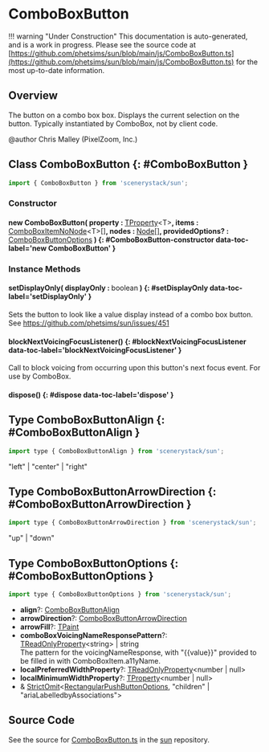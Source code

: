 # ComboBoxButton

!!! warning "Under Construction"
    This documentation is auto-generated, and is a work in progress. Please see the source code at
    [https://github.com/phetsims/sun/blob/main/js/ComboBoxButton.ts](https://github.com/phetsims/sun/blob/main/js/ComboBoxButton.ts) for the most up-to-date information.

## Overview

The button on a combo box box.  Displays the current selection on the button.
Typically instantiated by ComboBox, not by client code.

@author Chris Malley (PixelZoom, Inc.)

## Class ComboBoxButton {: #ComboBoxButton }


```js
import { ComboBoxButton } from 'scenerystack/sun';
```
### Constructor

#### new ComboBoxButton( property : <span style="font-weight: 400;">[TProperty](../axon/TProperty.md)&lt;T&gt;</span>, items : <span style="font-weight: 400;">[ComboBoxItemNoNode](../sun/ComboBox.md#ComboBoxItemNoNode)&lt;T&gt;[]</span>, nodes : <span style="font-weight: 400;">[Node](../scenery/Node.md)[]</span>, providedOptions? : <span style="font-weight: 400;">[ComboBoxButtonOptions](../sun/ComboBoxButton.md#ComboBoxButtonOptions)</span> ) {: #ComboBoxButton-constructor data-toc-label='new ComboBoxButton' }

### Instance Methods

#### setDisplayOnly( displayOnly : <span style="font-weight: 400;"><span style="color: hsla(calc(var(--md-hue) + 180deg),80%,40%,1);">boolean</span></span> ) {: #setDisplayOnly data-toc-label='setDisplayOnly' }

Sets the button to look like a value display instead of a combo box button.
See https://github.com/phetsims/sun/issues/451

#### blockNextVoicingFocusListener() {: #blockNextVoicingFocusListener data-toc-label='blockNextVoicingFocusListener' }

Call to block voicing from occurring upon this button's next focus event.
For use by ComboBox.

#### dispose() {: #dispose data-toc-label='dispose' }



## Type ComboBoxButtonAlign {: #ComboBoxButtonAlign }


```js
import type { ComboBoxButtonAlign } from 'scenerystack/sun';
```


"left" | "center" | "right"



## Type ComboBoxButtonArrowDirection {: #ComboBoxButtonArrowDirection }


```js
import type { ComboBoxButtonArrowDirection } from 'scenerystack/sun';
```


"up" | "down"



## Type ComboBoxButtonOptions {: #ComboBoxButtonOptions }


```js
import type { ComboBoxButtonOptions } from 'scenerystack/sun';
```


- **align**?: [ComboBoxButtonAlign](../sun/ComboBoxButton.md#ComboBoxButtonAlign)
- **arrowDirection**?: [ComboBoxButtonArrowDirection](../sun/ComboBoxButton.md#ComboBoxButtonArrowDirection)
- **arrowFill**?: [TPaint](../scenery/TPaint.md)
- **comboBoxVoicingNameResponsePattern**?: [TReadOnlyProperty](../axon/TReadOnlyProperty.md)&lt;<span style="color: hsla(calc(var(--md-hue) + 180deg),80%,40%,1);">string</span>&gt; | <span style="color: hsla(calc(var(--md-hue) + 180deg),80%,40%,1);">string</span>
<br>  The pattern for the voicingNameResponse, with "{{value}}" provided to be filled in with
  ComboBoxItem.a11yName.
- **localPreferredWidthProperty**?: [TReadOnlyProperty](../axon/TReadOnlyProperty.md)&lt;<span style="color: hsla(calc(var(--md-hue) + 180deg),80%,40%,1);">number</span> | <span style="color: hsla(calc(var(--md-hue) + 180deg),80%,40%,1);">null</span>&gt;
- **localMinimumWidthProperty**?: [TProperty](../axon/TProperty.md)&lt;<span style="color: hsla(calc(var(--md-hue) + 180deg),80%,40%,1);">number</span> | <span style="color: hsla(calc(var(--md-hue) + 180deg),80%,40%,1);">null</span>&gt;
- &amp; [StrictOmit](../phet-core/StrictOmit.md)&lt;[RectangularPushButtonOptions](../sun/RectangularPushButton.md#RectangularPushButtonOptions), "children" | "ariaLabelledbyAssociations"&gt;




## Source Code

See the source for [ComboBoxButton.ts](https://github.com/phetsims/sun/blob/main/js/ComboBoxButton.ts) in the [sun](https://github.com/phetsims/sun) repository.
